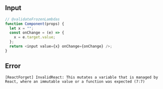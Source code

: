 
## Input

```javascript
// @validateFrozenLambdas
function Component(props) {
  let x = "";
  const onChange = (e) => {
    x = e.target.value;
  };
  return <input value={x} onChange={onChange} />;
}

```


## Error

```
[ReactForget] InvalidReact: This mutates a variable that is managed by React, where an immutable value or a function was expected (7:7)
```
          
      